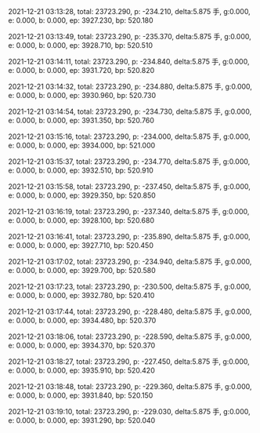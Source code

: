 2021-12-21 03:13:28, total: 23723.290, p: -234.210, delta:5.875 手, g:0.000, e: 0.000, b: 0.000, ep: 3927.230, bp: 520.180

2021-12-21 03:13:49, total: 23723.290, p: -235.370, delta:5.875 手, g:0.000, e: 0.000, b: 0.000, ep: 3928.710, bp: 520.510

2021-12-21 03:14:11, total: 23723.290, p: -234.840, delta:5.875 手, g:0.000, e: 0.000, b: 0.000, ep: 3931.720, bp: 520.820

2021-12-21 03:14:32, total: 23723.290, p: -234.880, delta:5.875 手, g:0.000, e: 0.000, b: 0.000, ep: 3930.960, bp: 520.730

2021-12-21 03:14:54, total: 23723.290, p: -234.730, delta:5.875 手, g:0.000, e: 0.000, b: 0.000, ep: 3931.350, bp: 520.760

2021-12-21 03:15:16, total: 23723.290, p: -234.000, delta:5.875 手, g:0.000, e: 0.000, b: 0.000, ep: 3934.000, bp: 521.000

2021-12-21 03:15:37, total: 23723.290, p: -234.770, delta:5.875 手, g:0.000, e: 0.000, b: 0.000, ep: 3932.510, bp: 520.910

2021-12-21 03:15:58, total: 23723.290, p: -237.450, delta:5.875 手, g:0.000, e: 0.000, b: 0.000, ep: 3929.350, bp: 520.850

2021-12-21 03:16:19, total: 23723.290, p: -237.340, delta:5.875 手, g:0.000, e: 0.000, b: 0.000, ep: 3928.100, bp: 520.680

2021-12-21 03:16:41, total: 23723.290, p: -235.890, delta:5.875 手, g:0.000, e: 0.000, b: 0.000, ep: 3927.710, bp: 520.450

2021-12-21 03:17:02, total: 23723.290, p: -234.940, delta:5.875 手, g:0.000, e: 0.000, b: 0.000, ep: 3929.700, bp: 520.580

2021-12-21 03:17:23, total: 23723.290, p: -230.500, delta:5.875 手, g:0.000, e: 0.000, b: 0.000, ep: 3932.780, bp: 520.410

2021-12-21 03:17:44, total: 23723.290, p: -228.480, delta:5.875 手, g:0.000, e: 0.000, b: 0.000, ep: 3934.480, bp: 520.370

2021-12-21 03:18:06, total: 23723.290, p: -228.590, delta:5.875 手, g:0.000, e: 0.000, b: 0.000, ep: 3934.370, bp: 520.370

2021-12-21 03:18:27, total: 23723.290, p: -227.450, delta:5.875 手, g:0.000, e: 0.000, b: 0.000, ep: 3935.910, bp: 520.420

2021-12-21 03:18:48, total: 23723.290, p: -229.360, delta:5.875 手, g:0.000, e: 0.000, b: 0.000, ep: 3931.840, bp: 520.150

2021-12-21 03:19:10, total: 23723.290, p: -229.030, delta:5.875 手, g:0.000, e: 0.000, b: 0.000, ep: 3931.290, bp: 520.040